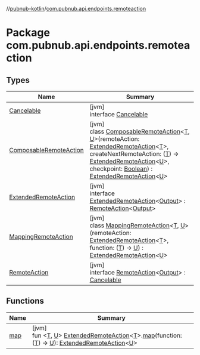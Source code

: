 //[pubnub-kotlin](../../index.md)/[com.pubnub.api.endpoints.remoteaction](index.md)

# Package com.pubnub.api.endpoints.remoteaction

## Types

| Name | Summary |
|---|---|
| [Cancelable](-cancelable/index.md) | [jvm]<br>interface [Cancelable](-cancelable/index.md) |
| [ComposableRemoteAction](-composable-remote-action/index.md) | [jvm]<br>class [ComposableRemoteAction](-composable-remote-action/index.md)&lt;[T](-composable-remote-action/index.md), [U](-composable-remote-action/index.md)&gt;(remoteAction: [ExtendedRemoteAction](-extended-remote-action/index.md)&lt;[T](-composable-remote-action/index.md)&gt;, createNextRemoteAction: ([T](-composable-remote-action/index.md)) -&gt; [ExtendedRemoteAction](-extended-remote-action/index.md)&lt;[U](-composable-remote-action/index.md)&gt;, checkpoint: [Boolean](https://kotlinlang.org/api/latest/jvm/stdlib/kotlin/-boolean/index.html)) : [ExtendedRemoteAction](-extended-remote-action/index.md)&lt;[U](-composable-remote-action/index.md)&gt; |
| [ExtendedRemoteAction](-extended-remote-action/index.md) | [jvm]<br>interface [ExtendedRemoteAction](-extended-remote-action/index.md)&lt;[Output](-extended-remote-action/index.md)&gt; : [RemoteAction](-remote-action/index.md)&lt;[Output](-extended-remote-action/index.md)&gt; |
| [MappingRemoteAction](-mapping-remote-action/index.md) | [jvm]<br>class [MappingRemoteAction](-mapping-remote-action/index.md)&lt;[T](-mapping-remote-action/index.md), [U](-mapping-remote-action/index.md)&gt;(remoteAction: [ExtendedRemoteAction](-extended-remote-action/index.md)&lt;[T](-mapping-remote-action/index.md)&gt;, function: ([T](-mapping-remote-action/index.md)) -&gt; [U](-mapping-remote-action/index.md)) : [ExtendedRemoteAction](-extended-remote-action/index.md)&lt;[U](-mapping-remote-action/index.md)&gt; |
| [RemoteAction](-remote-action/index.md) | [jvm]<br>interface [RemoteAction](-remote-action/index.md)&lt;[Output](-remote-action/index.md)&gt; : [Cancelable](-cancelable/index.md) |

## Functions

| Name | Summary |
|---|---|
| [map](map.md) | [jvm]<br>fun &lt;[T](map.md), [U](map.md)&gt; [ExtendedRemoteAction](-extended-remote-action/index.md)&lt;[T](map.md)&gt;.[map](map.md)(function: ([T](map.md)) -&gt; [U](map.md)): [ExtendedRemoteAction](-extended-remote-action/index.md)&lt;[U](map.md)&gt; |
